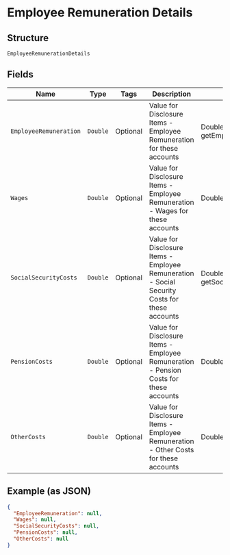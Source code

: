 
# Employee Remuneration Details

## Structure

`EmployeeRemunerationDetails`

## Fields

| Name | Type | Tags | Description | Getter | Setter |
|  --- | --- | --- | --- | --- | --- |
| `EmployeeRemuneration` | `Double` | Optional | Value for Disclosure Items - Employee Remuneration for these accounts | Double getEmployeeRemuneration() | setEmployeeRemuneration(Double employeeRemuneration) |
| `Wages` | `Double` | Optional | Value for Disclosure Items - Employee Remuneration - Wages for these accounts | Double getWages() | setWages(Double wages) |
| `SocialSecurityCosts` | `Double` | Optional | Value for Disclosure Items - Employee Remuneration - Social Security Costs for these accounts | Double getSocialSecurityCosts() | setSocialSecurityCosts(Double socialSecurityCosts) |
| `PensionCosts` | `Double` | Optional | Value for Disclosure Items - Employee Remuneration - Pension Costs for these accounts | Double getPensionCosts() | setPensionCosts(Double pensionCosts) |
| `OtherCosts` | `Double` | Optional | Value for Disclosure Items - Employee Remuneration - Other Costs for these accounts | Double getOtherCosts() | setOtherCosts(Double otherCosts) |

## Example (as JSON)

```json
{
  "EmployeeRemuneration": null,
  "Wages": null,
  "SocialSecurityCosts": null,
  "PensionCosts": null,
  "OtherCosts": null
}
```


